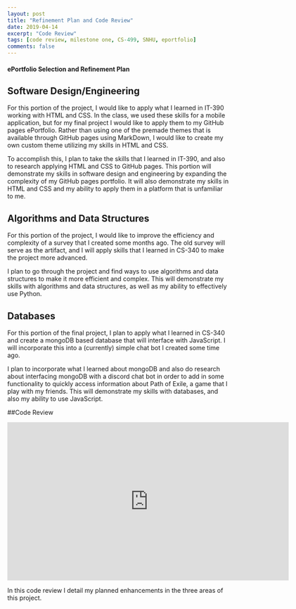 ```yaml
---
layout: post
title: "Refinement Plan and Code Review"
date: 2019-04-14
excerpt: "Code Review"
tags: [code review, milestone one, CS-499, SNHU, eportfolio]
comments: false
---
```


#### ePortfolio Selection and Refinement Plan

## Software Design/Engineering

For this portion of the project, I would like to apply what I learned in IT-390 working with HTML and CSS.  In the class, we used these skills for a mobile application, but for my final project I would like to apply them to my GitHub pages ePortfolio.  Rather than using one of the premade themes that is available through GitHub pages using MarkDown, I would like to create my own custom theme utilizing my skills in HTML and CSS.

To accomplish this, I plan to take the skills that I learned in IT-390, and also to research applying HTML and CSS to GitHub pages.  This portion will demonstrate my skills in software design and engineering by expanding the complexity of my GitHub pages portfolio.  It will also demonstrate my skills in HTML and CSS and my ability to apply them in a platform that is unfamiliar to me.


## Algorithms and Data Structures

For this portion of the project, I would like to improve the efficiency and complexity of a survey that I created some months ago.  The old survey will serve as the artifact, and I will apply skills that I learned in CS-340 to make the project more advanced.

I plan to go through the project and find ways to use algorithms and data structures to make it more efficient and complex.  This will demonstrate my skills with algorithms and data structures, as well as my ability to effectively use Python.


## Databases

For this portion of the final project, I plan to apply what I learned in CS-340 and create a mongoDB based database that will interface with JavaScript.  I will incorporate this into a (currently) simple chat bot I created some time ago.  

I plan to incorporate what I learned about mongoDB and also do research about interfacing mongoDB with a discord chat bot in order to add in some functionality to quickly access information about Path of Exile, a game that I play with my friends.  This will demonstrate my skills with databases, and also my ability to use JavaScript.

##Code Review

<iframe width="640" height="360" src="https://www.youtube.com/embed/n0Ym-Iry_Tc" frameborder="0" allow="autoplay; encrypted-media" allowfullscreen></iframe>

In this code review I detail my planned enhancements in the three areas of this project.
